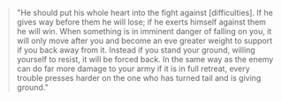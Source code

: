 > "He should put his whole heart into the fight against [difficulties]. If he gives way before them he will lose; if he exerts himself against them he will win. When something is in imminent danger of falling on you, it will only move after you and become an eve greater weight to support if you back away from it. Instead if you stand your ground, willing yourself to resist, it will be forced back. In the same way as the enemy can do far more damage to your army if it is in full retreat, every trouble presses harder on the one who has turned tail and is giving ground."